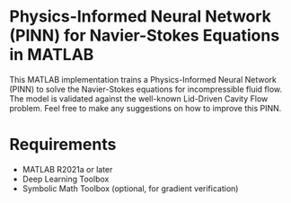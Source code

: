 # Physics-Informed Neural Network (PINN) for Navier-Stokes Equations in MATLAB
This MATLAB implementation trains a Physics-Informed Neural Network (PINN) to solve the Navier-Stokes equations for incompressible fluid flow. The model is validated against the well-known Lid-Driven Cavity Flow problem. Feel free to make any suggestions on how to improve this PINN.
# Requirements
* MATLAB R2021a or later
* Deep Learning Toolbox
* Symbolic Math Toolbox (optional, for gradient verification)
